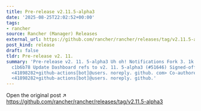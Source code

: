 ```yaml
---
title: Pre-release v2.11.5-alpha3
date: '2025-08-25T22:02:52+00:00'
tags:
- rancher
source: Rancher (Manager) Releases
external_url: https://github.com/rancher/rancher/releases/tag/v2.11.5-alpha3
post_kind: release
draft: false
tldr: Pre-release v2. 11.
summary: 'Pre-release v2. 11. 5-alpha3 Uh oh! Notifications Fork 3. 1k Star 24. 6k
  c1b6b78 Update Dashboard refs to v2. 11. 5-alpha3 (#51646) Signed-off-by: github-actions[bot]
  <41898282+github-actions[bot]@users. noreply. github. com> Co-authored-by: github-actions[bot]
  <41898282+github-actions[bot]@users. noreply. github.'
---
```

Open the original post ↗ https://github.com/rancher/rancher/releases/tag/v2.11.5-alpha3

